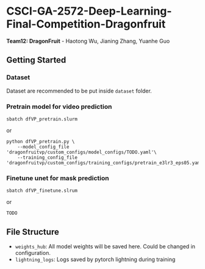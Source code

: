 # CSCI-GA-2572-Deep-Learning-Final-Competition-Dragonfruit

**Team12: DragonFruit** - Haotong Wu, Jianing Zhang, Yuanhe Guo

## Getting Started
### Dataset
Dataset are recommended to be put inside `dataset` folder.

### Pretrain model for video prediction
```
sbatch dfVP_pretrain.slurm
```
or 
```
python dfVP_pretrain.py \
    --model_config_file 'dragonfruitvp/custom_configs/model_configs/TODO.yaml'\
    --training_config_file 'dragonfruitvp/custom_configs/training_configs/pretrain_e3lr3_eps05.yaml'
```

### Finetune unet for mask prediction
```
sbatch dfVP_finetune.slrum
```
or
```
TODO
```

## File Structure
- `weights_hub`: All model weights will be saved here. Could be changed in configuration.
- `lightning_logs`: Logs saved by pytorch lightning during training
